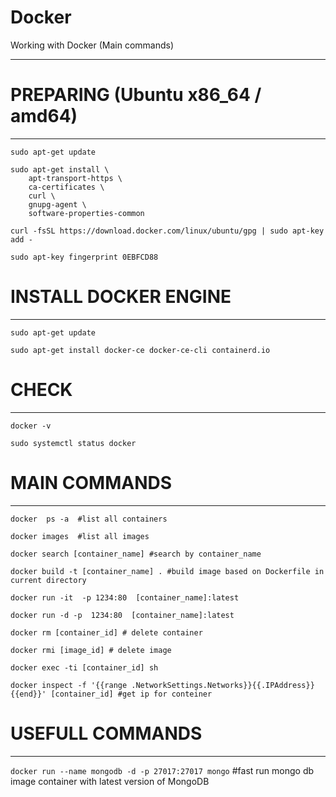 # Docker
Working with Docker (Main commands)
___

# PREPARING (Ubuntu x86_64 / amd64)
___
```sudo apt-get update```

```
sudo apt-get install \
    apt-transport-https \
    ca-certificates \
    curl \
    gnupg-agent \
    software-properties-common
```
    
```curl -fsSL https://download.docker.com/linux/ubuntu/gpg | sudo apt-key add -```

```sudo apt-key fingerprint 0EBFCD88```

# INSTALL DOCKER ENGINE
___
```sudo apt-get update```

```sudo apt-get install docker-ce docker-ce-cli containerd.io```

# CHECK
___
```docker -v```

```sudo systemctl status docker```

# MAIN COMMANDS
___

```docker  ps -a  #list all containers```

```docker images  #list all images```

```docker search [container_name] #search by container_name```

```docker build -t [container_name] . #build image based on Dockerfile in current directory```

```docker run -it  -p 1234:80  [container_name]:latest```

```docker run -d -p  1234:80  [container_name]:latest```

```docker rm [container_id] # delete container```

```docker rmi [image_id] # delete image```

```docker exec -ti [container_id] sh```

 ```docker inspect -f '{{range .NetworkSettings.Networks}}{{.IPAddress}}{{end}}' [container_id] #get ip for conteiner```


# USEFULL COMMANDS
___

```docker run --name mongodb -d -p 27017:27017 mongo``` #fast run mongo db image container with latest version of MongoDB
